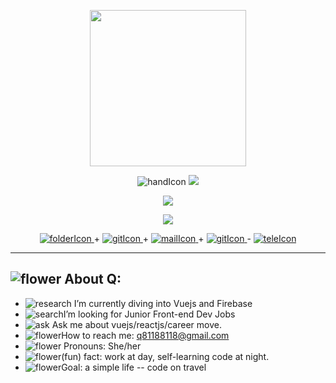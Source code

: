 <p align="center"><img src="https://user-images.githubusercontent.com/91670223/164977209-d0dd5282-3cc0-452b-bfec-d4455573b384.png" width="250"/></p>
<p align="center">
  <img src="https://user-images.githubusercontent.com/91670223/165062616-3e70d206-d897-4336-a7c4-c70c2dac6a49.png" alt="handIcon"/>
  <img src="https://user-images.githubusercontent.com/91670223/164980176-77c9240d-b65b-43a6-8286-49ffd6aa62f5.gif" />
</p>
<p align="center"><img src="https://user-images.githubusercontent.com/91670223/164980180-c81beac3-0b5d-43ca-a763-db9a4edbc8dd.gif" /></p>
<p align="center"><img src="https://user-images.githubusercontent.com/91670223/164984033-665d8be2-971b-4d4e-8259-3520fdc3fb94.gif"/></p>
<p align="center">
  <a href="https://github.com/Qrious-Coder" target="_blank" rel="noreferrer noopener">
    <img src="https://user-images.githubusercontent.com/91670223/164985205-3d87f223-9a52-4292-aacd-49f35dfaa664.png" alt="folderIcon"/>
  </a> +
  <a href="https://github.com/Qrious-Coder" target="_blank" rel="noreferrer noopener">
    <img src="https://user-images.githubusercontent.com/91670223/164984823-9e9e95c5-d5a3-4d7e-91f2-d46abff3e3e6.png" alt="gitIcon"/>
  </a> +
  <a href="https://mail.google.com/mail/?view=cm&to=q81188118@gmail.com&su=Email+To+Q_coder&body=Write+your+message+here&bcc=h20218888@gmail.com">
    <img src="https://user-images.githubusercontent.com/91670223/164985216-305ff82e-0d3f-41e8-8dea-016bf8325fab.png" alt="mailIcon"/>
  </a> +
  <a href="https://www.messenger.com/t/100001670613328/" target="_blank" rel="noreferrer noopener">
    <img src="https://user-images.githubusercontent.com/91670223/164985218-7c57720e-d98d-41af-9f9e-7ffa1811a675.png" alt="gitIcon"/>
  </a> -
  <a href="https://t.me/Q_Duan" target="_blank" rel="noreferrer noopener">
    <img src="https://user-images.githubusercontent.com/91670223/164985223-dd446074-58e9-431e-b7c6-bcf8119b8469.png" alt="teleIcon"/>
  </a> 
</p>

---
<h2>
  <span><img src="https://user-images.githubusercontent.com/91670223/165063378-40bba257-80c8-44ac-8af1-2d5cc7e98d6c.png" alt="flower"/></span>
  About Q:
</h2>

- <span><img src="https://user-images.githubusercontent.com/91670223/165065826-4c71926a-0502-4c88-a298-6ee45e08d892.png" alt="research"/></span> I’m currently diving into Vuejs and Firebase 
- <span><img src="https://user-images.githubusercontent.com/91670223/165065507-fc5705a7-930f-44d3-a16b-3688ae9e9849.png" alt="search"/></span>I’m looking for Junior Front-end Dev Jobs
- <span><img src="https://user-images.githubusercontent.com/91670223/165066629-d921cdc9-cb41-49a6-ab28-90ac7020fb19.png" alt="ask"/></span> Ask me about vuejs/reactjs/career move.
- <span><img src="https://user-images.githubusercontent.com/91670223/165063076-9f267a83-d888-40cd-820a-d66bfd5f65e1.png" alt="flower"/></span>How to reach me: q81188118@gmail.com
- <span><img src="https://user-images.githubusercontent.com/91670223/165063076-9f267a83-d888-40cd-820a-d66bfd5f65e1.png" alt="flower"/></span> Pronouns: She/her
- <span><img src="https://user-images.githubusercontent.com/91670223/165063076-9f267a83-d888-40cd-820a-d66bfd5f65e1.png" alt="flower"/></span>(fun) fact: work at day, self-learning code at night.
- <span><img src="https://user-images.githubusercontent.com/91670223/165063076-9f267a83-d888-40cd-820a-d66bfd5f65e1.png" alt="flower"/></span>Goal: a simple life -- code on travel


